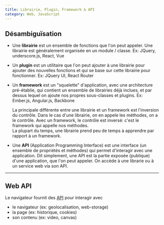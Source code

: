 ```yaml
---
title: Librairie, Plugin, Framework & API
category: Web, JavaScript
---
```


## Désambiguïsation

* Une **librairie** est un ensemble de fonctions que l'on peut appeler. Une librairie est généralement organisée en un module / classe. Ex: JQuery, underscore.js, React, Vue

* Un **plugin** est un utilitaire que l'on peut ajouter à une librairie pour ajouter des nouvelles fonctions et qui se base sur cette librairie pour fonctionner. Ex: JQuery UI, React Router

* Un **framework** est un "squelette" d'application, avec une architecture pré-établie, qui contient un ensemble de librairies déjà inclues, et par dessus lequel on ajoute nos propres sous-classes et plugins.
Ex: Ember.js, Angular.js, Backbone

  La principale différente entre une librairie et un framework est l'inversion du contrôle. Dans le cas d'une librairie, on en appele les méthodes, on a le contrôle. Avec un framework, le contrôle est inversé: c'est le framework qui appelle nos méthodes.  
  La plupart du temps, une librairie prend peu de temps à apprendre par rapport à un framework.

* Une **API** (Application Programming Interface) est une interface (un ensemble de propriétés et méthodes) qui permet d'interagir avec une application. Dit simplement, une API est la partie exposée (publique) d'une application, que l'on peut appeler. On accède à une librarie ou à un service web via son API.

---

## Web API

Le navigateur fournit des [API](https://developer.mozilla.org/fr/docs/Web/API) pour interagir avec
* le navigateur (ex: geolocalisation, web-storage)
* la page (ex: historique, cookies)
* son contenu (ex: video, canvas)
